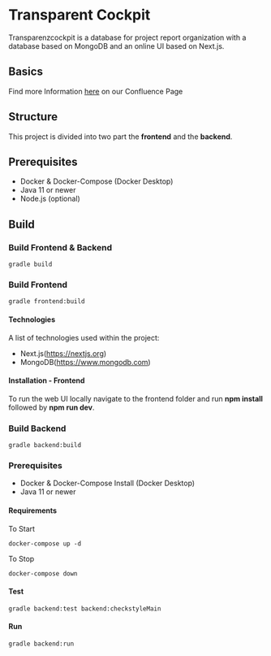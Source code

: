 # Transparent Cockpit

Transparenzcockpit is a database for project report organization with a database based on MongoDB and an online UI based on Next.js.

## Basics

Find more
Information [here]("https://confluence-student.it.hs-heilbronn.de/display/LabSWTransparentCockpit/LabSW_21_WS+TransparenzCockpit")
on our Confluence Page

## Structure

This project is divided into two part the **frontend** and the **backend**.

## Prerequisites

- Docker & Docker-Compose (Docker Desktop)
- Java 11 or newer
- Node.js (optional)

## Build

### Build Frontend & Backend

```shell
gradle build
```

### Build Frontend

```shell
gradle frontend:build
```

#### Technologies

A list of technologies used within the project:
* Next.js(https://nextjs.org)
* MongoDB(https://www.mongodb.com)

#### Installation - Frontend

To run the web UI locally navigate to the frontend folder and run **npm install** followed by **npm run dev**.

### Build Backend

```shell
gradle backend:build
```

### Prerequisites

- Docker & Docker-Compose Install (Docker Desktop)
- Java 11 or newer

#### Requirements

To Start

```shell
docker-compose up -d
```

To Stop

```shell
docker-compose down
```

#### Test

```shell
gradle backend:test backend:checkstyleMain
```

#### Run

```shell
gradle backend:run
```